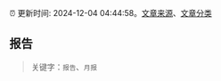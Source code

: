 :alarm_clock: 更新时间: 2024-12-04 04:44:58。[文章来源](/README.md)、[文章分类](/TAGS.md)

## 报告


> 关键字：`报告`、`月报`



